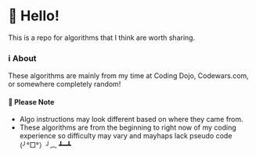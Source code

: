 <h1>👋 Hello!</h1>
This is a repo for algorithms that I think are worth sharing.


<h3>ℹ About</h3>

These algorithms are mainly from my time at Coding Dojo, Codewars.com, or somewhere completely random! 


<h4>📝 Please Note</h4>
<ul>
 <li>Algo instructions may look different based on where they came from.</li>
 <li>These algorithms are from the beginning to right now of my coding experience so difficulty may vary and mayhaps lack pseudo code (╯°□°）╯︵ ┻━┻</li>
</ul>
